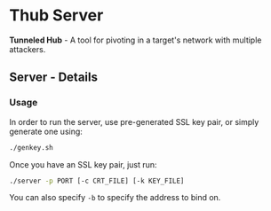 # Thub Server

**Tunneled Hub** - A tool for pivoting in a target's network with multiple attackers.

## Server - Details
### Usage
In order to run the server, use pre-generated SSL key pair, or simply generate one using:
```bash
./genkey.sh
```
Once you have an SSL key pair, just run:
```bash
./server -p PORT [-c CRT_FILE] [-k KEY_FILE]
```
You can also specify `-b` to specify the address to bind on.
